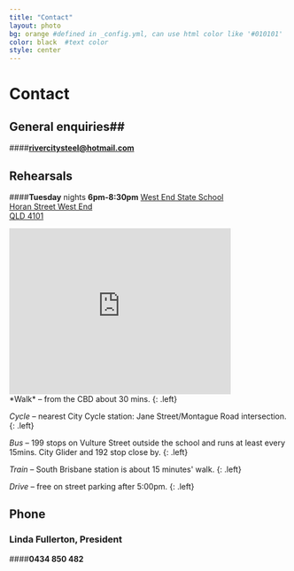```yaml
---
title: "Contact"
layout: photo
bg: orange #defined in _config.yml, can use html color like '#010101'
color: black  #text color
style: center
---
```


# Contact

<div class="social-buttons">
    <div class="social-button">
      <div class="fb-follow" data-href="https://www.facebook.com/pages/Rivercity-Steel-Band/168384063371031?fref=ts"    data-layout="button" data-show-faces="true"></div>
    </div>
    <div class="social-button">  
      <div class="g-ytsubscribe social-button" data-channel="Rivercitysteel" data-layout="default" data-count="hidden"></div>
    </div>  
</div>

## General enquiries##

####**rivercitysteel@hotmail.com**

## Rehearsals

####**Tuesday** nights **6pm-8:30pm**
[West End State School  
Horan Street
West End  
QLD 4101  
](https://www.google.com.au/maps/place/West+End+State+School/@-27.4796023,153.0080617,17z/data=!3m1!4b1!4m2!3m1!1s0x6b9150a231dbe3f7:0x12ab0e3a02230667)

<iframe src="https://www.google.com/maps/embed?pb=!1m18!1m12!1m3!1d7079.338948233902!2d153.00836267724614!3d-27.479547632932427!2m3!1f0!2f0!3f0!3m2!1i1024!2i768!4f13.1!3m3!1m2!1s0x6b9150a231dbe3f7%3A0x12ab0e3a02230667!2sWest+End+State+School!5e0!3m2!1sen!2sau!4v1438865177552" width="400" height="300" frameborder="0" style="border:0" allowfullscreen></iframe>  
   
<br />   
*Walk* – from the CBD about 30 mins. 
{: .left}

*Cycle* – nearest City Cycle station: Jane Street/Montague Road intersection.
{: .left} 

*Bus* – 199 stops on Vulture Street outside the school and runs at least every 15mins. City Glider and 192 stop close by. 
{: .left}

*Train* – South Brisbane station is about 15 minutes' walk.
{: .left}

*Drive* – free on street parking after 5:00pm.
{: .left}

## Phone

### Linda Fullerton, President

####**0434 850 482**






